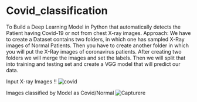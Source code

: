 # Covid_classification
To Build a Deep Learning Model in Python that automatically detects the Patient having Covid-19 or not from chest X-ray images.
Approach:
We have to create a Dataset contains two folders, in which one has sampled X-Ray images of Normal Patients.
Then you have to create another folder in which you will put the X-Ray images of coronavirus patients.
After creating two folders we will merge the images and set the labels.
Then we will split that into training and testing set and create a VGG model that will predict our data.

Input X-ray Images !!
![covid](https://user-images.githubusercontent.com/67474853/126035088-5d2ff4fa-908b-40e8-afcd-bf5eb7e4b8d5.JPG)

Images classified by Model as Covid/Normal
![Capturere](https://user-images.githubusercontent.com/67474853/126035091-33cd5755-5838-49ec-a83d-588694290943.JPG)
